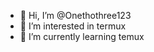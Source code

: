 - 👋 Hi, I’m @Onethothree123
- 👀 I’m interested in termux
- 🌱 I’m currently learning temux

<!---
Onethothree123/Onethothree123 is a ✨ special ✨ repository because its `README.md` (this file) appears on your GitHub profile.
You can click the Preview link to take a look at your changes.
--->
